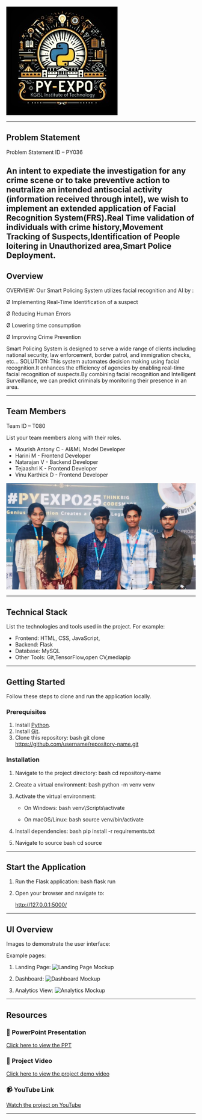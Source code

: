 ![PyExpo Logo](media/pyexpo-logo.png)

---

## Problem Statement

Problem Statement ID – PY036

An intent to expediate the investigation for any crime scene or to take preventive action to neutralize an intended antisocial activity (information received through intel), we wish to implement an extended application of Facial Recognition System(FRS).Real Time validation of individuals with crime history,Movement Tracking of Suspects,Identification of People loitering in Unauthorized area,Smart Police Deployment.  
---

## Overview
OVERVIEW:
Our Smart Policing System utilizes facial recognition and AI by :

Ø Implementing Real-Time Identification of a suspect

Ø Reducing Human Errors

Ø Lowering time consumption

Ø Improving Crime Prevention

Smart Policing System is designed to serve a wide range of
clients including national security, law enforcement, border
patrol, and immigration checks, etc…
SOLUTION:
This system automates decision making using facial recognition.It enhances the efficiency of agencies by enabling real-time facial recognition of suspects.By combining facial recognition and Intelligent Surveillance, we can predict criminals by monitoring their presence in an area.

---

## Team Members

Team ID – T080
 
List your team members along with their roles.

- Mourish Antony C - AI&ML Model Developer
- Harini M - Frontend Developer
- Natarajan V - Backend Developer
- Tejaashri K - Frontend Developer
- Vinu Karthick D - Frontend Developer

![Team Photo](media/team-photo.png)

---

## Technical Stack

List the technologies and tools used in the project. For example:

- Frontend: HTML, CSS, JavaScript,
- Backend: Flask
- Database: MySQL
- Other Tools:  Git,TensorFlow,open CV,mediapip

---

## Getting Started

Follow these steps to clone and run the application locally.

### Prerequisites

1. Install [Python](https://www.python.org/downloads/).
2. Install [Git](https://git-scm.com/).
3. Clone this repository:
   bash
   git clone https://github.com/username/repository-name.git
   

### Installation

1. Navigate to the project directory:
   bash
   cd repository-name
   
2. Create a virtual environment:
   bash
   python -m venv venv
   
3. Activate the virtual environment:
   - On Windows:
     bash
     venv\Scripts\activate
     
   - On macOS/Linux:
     bash
     source venv/bin/activate
     
4. Install dependencies:
   bash
   pip install -r requirements.txt
   
5. Navigate to source
   bash
   cd source
   

---

## Start the Application

1. Run the Flask application:
   bash
   flask run
   
2. Open your browser and navigate to:
   
   http://127.0.0.1:5000/
   

---

## UI Overview

Images to demonstrate the user interface:

Example pages:

1. Landing Page:
   ![Landing Page Mockup](media/LoadingPage.png)

2. Dashboard:
   ![Dashboard Mockup](media/DashBoard.png)

3. Analytics View:
   ![Analytics Mockup](media/Analytics.png)

---

## Resources

### 📄 PowerPoint Presentation
[Click here to view the PPT](https://docs.google.com/presentation/d/1v9qgMT0a9FUN5Xx9fwJWJzIDQSOeYU31/edit?usp=drive_link&ouid=110705910301356770694&rtpof=true&sd=true )

### 🎥 Project Video
[Click here to view the project demo video]([https://drive.google.com/file/d/1L6M7AJJfGKpYtC2iWQ1smh003NVLMnR2/view?usp=drive_link](https://drive.google.com/file/d/1ARDT_URYbDlK1UGKKu4m5_eCCWxR-xbi/view?usp=drive_link))

### 📹 YouTube Link
[Watch the project on YouTube]([https://drive.google.com/file/d/1L6M7AJJfGKpYtC2iWQ1smh003NVLMnR2/view?usp=drive_link](https://drive.google.com/file/d/1ARDT_URYbDlK1UGKKu4m5_eCCWxR-xbi/view?usp=drive_link))

---
